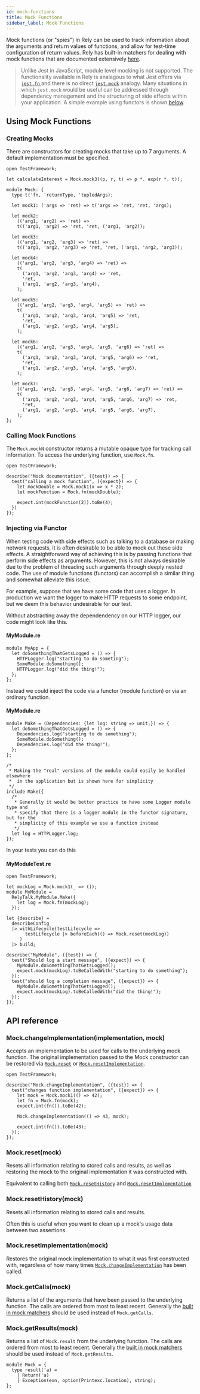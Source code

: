 ```yaml
---
id: mock-functions
title: Mock Functions
sidebar_label: Mock Functions
---
```


Mock functions (or "spies") in Rely can be used to track information about the arguments and return values of functions, and allow for test-time configuration of return values. Rely has built-in matchers for dealing with mock functions that are documented extensively [here](expect.md#expectmock).

> Unlike Jest in JavaScript, module level mocking is not supported. The functionality available in Rely is analagous to what Jest offers via [`jest.fn` ](https://jestjs.io/docs/en/jest-object#jestfnimplementation) and there is no direct [`jest.mock`](https://jestjs.io/docs/en/jest-object#jestmockmodulename-factory-options) analogy. Many situations in which `jest.mock` would be useful can be addressed through dependency management and the structuring of side effects within your application. A simple example using functors is shown [below](#injecting-via-functor).

## Using Mock Functions

### Creating Mocks

There are constructors for creating mocks that take up to 7 arguments. A default implementation must be specified.

```reason
open TestFramework;

let calculateInterest = Mock.mock3((p, r, t) => p *. exp(r *. t));
```

```reason
module Mock: {
  type t('fn, 'returnType, 'tupledArgs);

  let mock1: ('args => 'ret) => t('args => 'ret, 'ret, 'args);

  let mock2:
    (('arg1, 'arg2) => 'ret) =>
    t(('arg1, 'arg2) => 'ret, 'ret, ('arg1, 'arg2));

  let mock3:
    (('arg1, 'arg2, 'arg3) => 'ret) =>
    t(('arg1, 'arg2, 'arg3) => 'ret, 'ret, ('arg1, 'arg2, 'arg3));

  let mock4:
    (('arg1, 'arg2, 'arg3, 'arg4) => 'ret) =>
    t(
      ('arg1, 'arg2, 'arg3, 'arg4) => 'ret,
      'ret,
      ('arg1, 'arg2, 'arg3, 'arg4),
    );

  let mock5:
    (('arg1, 'arg2, 'arg3, 'arg4, 'arg5) => 'ret) =>
    t(
      ('arg1, 'arg2, 'arg3, 'arg4, 'arg5) => 'ret,
      'ret,
      ('arg1, 'arg2, 'arg3, 'arg4, 'arg5),
    );

  let mock6:
    (('arg1, 'arg2, 'arg3, 'arg4, 'arg5, 'arg6) => 'ret) =>
    t(
      ('arg1, 'arg2, 'arg3, 'arg4, 'arg5, 'arg6) => 'ret,
      'ret,
      ('arg1, 'arg2, 'arg3, 'arg4, 'arg5, 'arg6),
    );

  let mock7:
    (('arg1, 'arg2, 'arg3, 'arg4, 'arg5, 'arg6, 'arg7) => 'ret) =>
    t(
      ('arg1, 'arg2, 'arg3, 'arg4, 'arg5, 'arg6, 'arg7) => 'ret,
      'ret,
      ('arg1, 'arg2, 'arg3, 'arg4, 'arg5, 'arg6, 'arg7),
    );
};
```

### Calling Mock Functions

The `Mock.mockN` constructor returns a mutable opaque type for tracking call information. To access the underlying function, use `Mock.fn`.

```reason
open TestFramework;

describe("Mock documentation", ({test}) => {
  test("calling a mock function", ({expect}) => {
    let mockDouble = Mock.mock1(x => x * 2);
    let mockFunction = Mock.fn(mockDouble);

    expect.int(mockFunction(2)).toBe(4);
  })
});
```

### Injecting via Functor

When testing code with side effects such as talking to a database or making network requests, it is often desirable to be able to mock out these side effects. A straightforward way of achieving this is by passing functions that perform side effects as arguments. However, this is not always desirable due to the problem of threading such arguments through deeply nested code. The use of module functions (functors) can accomplish a similar thing and somewhat alleviate this issue.

For example, suppose that we have some code that uses a logger. In production we want the logger to make HTTP requests to some endpoint, but we deem this behavior undesirable for our test.

Without abstracting away the dependendency on our HTTP logger, our code might look like this.

#### MyModule.re

```reason
module MyApp = {
  let doSomethingThatGetsLogged = () => {
    HTTPLogger.log("starting to do someting");
    SomeModule.doSomething();
    HTTPLogger.log("did the thing!");
  };
};
```

Instead we could inject the code via a functor (module function) or via an ordinary function.

#### MyModule.re

```reason
module Make = (Dependencies: {let log: string => unit;}) => {
  let doSomethingThatGetsLogged = () => {
    Dependencies.log("starting to do something");
    SomeModule.doSomething();
    Dependencies.log("did the thing!");
  };
};

/*
 * Making the "real" versions of the module could easily be handled elsewhere
 *  in the application but is shown here for simplicity
 */
include Make({
  /*
   * Generally it would be better practice to have some Logger module type and
   * specify that there is a logger module in the functor signature, but for the
   * simplicity of this example we use a function instead
   */
  let log = HTTPLogger.log;
});
```

In your tests you can do this

#### MyModuleTest.re

```reason
open TestFramework;

let mockLog = Mock.mock1(_ => ());
module MyModule =
  RelyTalk.MyModule.Make({
    let log = Mock.fn(mockLog);
  });

let {describe} =
  describeConfig
  |> withLifecycle(testLifecycle =>
       testLifecycle |> beforeEach(() => Mock.reset(mockLog))
     )
  |> build;

describe("MyModule", ({test}) => {
  test("Should log a start message", ({expect}) => {
    MyModule.doSomethingThatGetsLogged();
    expect.mock(mockLog).toBeCalledWith("starting to do something");
  });
  test("should log a completion message", ({expect}) => {
    MyModule.doSomethingThatGetsLogged();
    expect.mock(mockLog).toBeCalledWith("did the thing!");
  });
});
```

## API reference

### Mock.changeImplementation(implementation, mock)

Accepts an implementation to be used for calls to the underlying mock function. The original implementation passed to the Mock constructor can be restored via [`Mock.reset`](#mockresetmock) or [`Mock.resetImplementation`](#mockresetimplementationmock).

```reason
open TestFramework;

describe("Mock.changeImplementation", ({test}) => {
  test("changes function implementation", ({expect}) => {
    let mock = Mock.mock1(() => 42);
    let fn = Mock.fn(mock);
    expect.int(fn()).toBe(42);

    Mock.changeImplementation(() => 43, mock);

    expect.int(fn()).toBe(43);
  });
});
```

### Mock.reset(mock)

Resets all information relating to stored calls and results, as well as restoring the mock to the original implementation it was constructed with.

Equivalent to calling both [`Mock.resetHistory`](#mockresethistorymock) and [`Mock.resetImplementation`](#mockresetimplementationmock)

### Mock.resetHistory(mock)

Resets all information relating to stored calls and results.

Often this is useful when you want to clean up a mock's usage data between two assertions.

### Mock.resetImplementation(mock)

Restores the original mock implementation to what it was first constructed with, regardless of how many times [`Mock.changeImplementation`](#mockchangeimplementationimplementation-mock) has been called.

### Mock.getCalls(mock)

Returns a list of the arguments that have been passed to the underlying function. The calls are ordered from most to least recent. Generally the [built in mock matchers](expect.md#expectmock) should be used instead of `Mock.getCalls`.

### Mock.getResults(mock)

Returns a list of `Mock.result` from the underlying function. The calls are ordered from most to least recent. Generally the [built in mock matchers](expect.md#expectmock) should be used instead of `Mock.getResults`.

```reason
module Mock = {
  type result('a) =
    | Return('a)
    | Exception(exn, option(Printexc.location), string);
};
```
